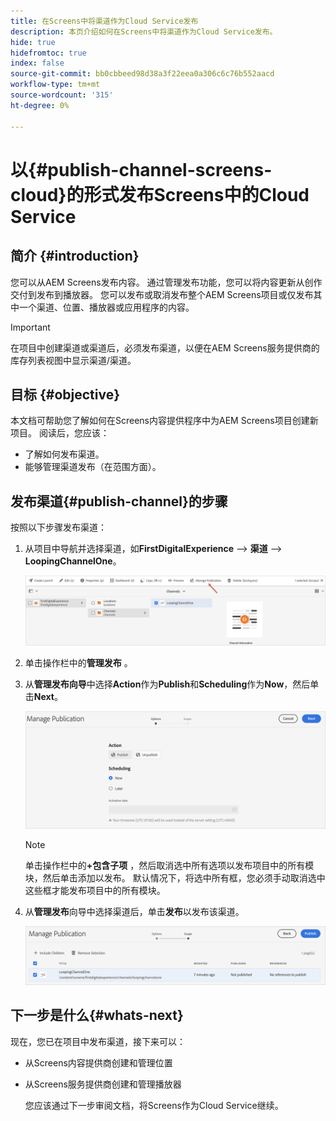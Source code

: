 ```yaml
---
title: 在Screens中将渠道作为Cloud Service发布
description: 本页介绍如何在Screens中将渠道作为Cloud Service发布。
hide: true
hidefromtoc: true
index: false
source-git-commit: bb0cbbeed98d38a3f22eea0a306c6c76b552aacd
workflow-type: tm+mt
source-wordcount: '315'
ht-degree: 0%

---
```



# 以{#publish-channel-screens-cloud}的形式发布Screens中的Cloud Service

## 简介 {#introduction}

您可以从AEM Screens发布内容。 通过管理发布功能，您可以将内容更新从创作交付到发布到播放器。 您可以发布或取消发布整个AEM Screens项目或仅发布其中一个渠道、位置、播放器或应用程序的内容。

>[!IMPORTANT]
>在项目中创建渠道或渠道后，必须发布渠道，以便在AEM Screens服务提供商的库存列表视图中显示渠道/渠道。

## 目标 {#objective}

本文档可帮助您了解如何在Screens内容提供程序中为AEM Screens项目创建新项目。 阅读后，您应该：

* 了解如何发布渠道。
* 能够管理渠道发布（在范围方面）。

## 发布渠道{#publish-channel}的步骤

按照以下步骤发布渠道：

1. 从项目中导航并选择渠道，如&#x200B;**FirstDigitalExperience** —> **渠道** —> **LoopingChannelOne**。

   ![](/help/screens-cloud/assets/create-content/managepub-1.png)

1. 单击操作栏中的&#x200B;**管理发布** 。

1. 从&#x200B;**管理发布向导**&#x200B;中选择&#x200B;**Action**&#x200B;作为&#x200B;**Publish**&#x200B;和&#x200B;**Scheduling**&#x200B;作为&#x200B;**Now**，然后单击&#x200B;**Next**。

   ![](/help/screens-cloud/assets/create-content/managepub-2.png)

   >[!NOTE]
   >单击操作栏中的&#x200B;**+包含子项** ，然后取消选中所有选项以发布项目中的所有模块，然后单击添加以发布。 默认情况下，将选中所有框，您必须手动取消选中这些框才能发布项目中的所有模块。

1. 从&#x200B;**管理发布**&#x200B;向导中选择渠道后，单击&#x200B;**发布**&#x200B;以发布该渠道。

   ![](/help/screens-cloud/assets/create-content/managepub-3.png)


## 下一步是什么{#whats-next}

现在，您已在项目中发布渠道，接下来可以：

* 从Screens内容提供商创建和管理位置
* 从Screens服务提供商创建和管理播放器

   您应该通过下一步审阅文档，将Screens作为Cloud Service继续。